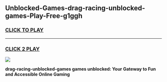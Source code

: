 
## Unblocked-Games-drag-racing-unblocked-games-Play-Free-g1ggh
<h3>
<a href="https://premium76.site?title=drag-racing-unblocked-games&ref=10A">CLICK TO PLAY</a></h3>
<hr>

<h3>
<a href="https://premium76.site?title=drag-racing-unblocked-games&ref=10A">CLICK 2 PLAY</a>
  
</h3>

<a href="https://premium76.site?title=drag-racing-unblocked-games&ref=10A"><img src="https://clearcache.store/games.png"></a>


**drag-racing-unblocked-games games unblocked: Your Gateway to Fun and Accessible Online Gaming**
